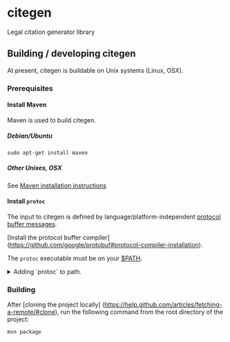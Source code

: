 # citegen

Legal citation generator library

## Building / developing citegen

At present, citegen is buildable on Unix systems (Linux, OSX).

### Prerequisites

#### Install Maven

Maven is used to build citegen.

##### Debian/Ubuntu 

`sudo apt-get install maven`

##### Other Unixes, OSX

See [Maven installation instructions](https://maven.apache.org/install.html) 

#### Install `protoc`

The input to citegen is defined by language/platform-independent
[protocol buffer messages](https://en.wikipedia.org/wiki/Protocol_Buffers).

[Install the protocol buffer compiler]
(https://github.com/google/protobuf#protocol-compiler-installation).

The `protoc` executable must be on your
[$PATH](https://en.wikipedia.org/wiki/PATH_(variable)).

<details>

<summary>
Adding `protoc` to path.
</summary>

This is usually accomplished by adding the following line to your
`~/.bashrc` file (`~/.bash_profile` for OSX).

`export PATH=$PATH:path/to/protoc`

where `path/to/protoc` is the path to the `protoc` executable.

You will need to run `source .bashrc` (or `.bash_profile`) after editing
to pick up the changes.

When working correctly, typing `protoc` at the comand line should
run the protocol buffer compiler.

</details>

### Building

After [cloning the project locally]
(https://help.github.com/articles/fetching-a-remote/#clone),
run the following command from the root directory of the project:

`mvn package`

